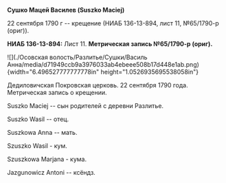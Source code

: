 **Сушко Мацей Василев (Suszko Maciej)**

22 сентября 1790 г -- крещение (НИАБ 136-13-894, лист 11, №65/1790-р
(ориг)).

**НИАБ 136-13-894:** Лист 11. **Метрическая запись №65/1790-р (ориг).**

![](./Осовская волость/Разлитье/Сушки/Василь Анна/media/d71949ccb9a3976033ab4ebeee508b17d448e1ab.png){width="6.496527777777778in"
height="1.0526935695538058in"}

Дедиловичская Покровская церковь. 22 сентября 1790 года. Метрическая
запись о крещении.

Suszko Maciej -- сын родителей с деревни Разлитье.

Suszko Wasil -- отец.

Suszkowa Anna -- мать.

Szuszko Wasil - кум.

Szuszkowa Marjana - кума.

Jazgunowicz Antoni -- ксёндз.
